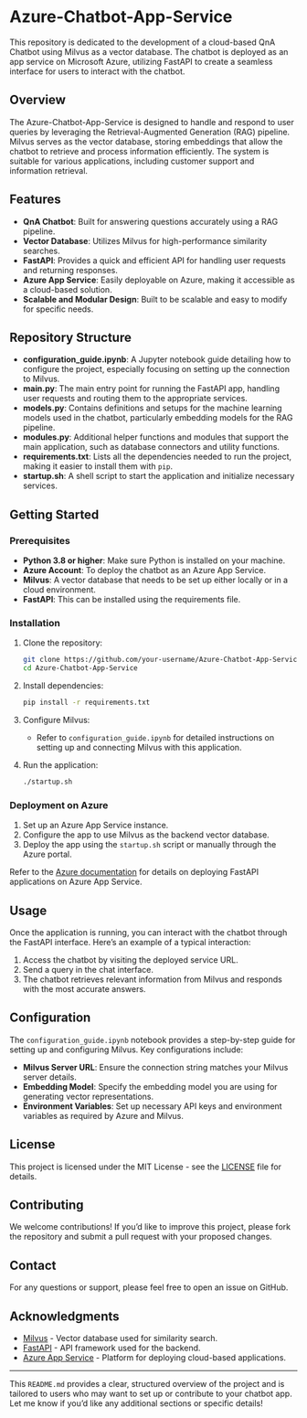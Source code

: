 # Azure-Chatbot-App-Service

This repository is dedicated to the development of a cloud-based QnA Chatbot using Milvus as a vector database. The chatbot is deployed as an app service on Microsoft Azure, utilizing FastAPI to create a seamless interface for users to interact with the chatbot.

## Overview

The Azure-Chatbot-App-Service is designed to handle and respond to user queries by leveraging the Retrieval-Augmented Generation (RAG) pipeline. Milvus serves as the vector database, storing embeddings that allow the chatbot to retrieve and process information efficiently. The system is suitable for various applications, including customer support and information retrieval.

## Features

- **QnA Chatbot**: Built for answering questions accurately using a RAG pipeline.
- **Vector Database**: Utilizes Milvus for high-performance similarity searches.
- **FastAPI**: Provides a quick and efficient API for handling user requests and returning responses.
- **Azure App Service**: Easily deployable on Azure, making it accessible as a cloud-based solution.
- **Scalable and Modular Design**: Built to be scalable and easy to modify for specific needs.

## Repository Structure

- **configuration_guide.ipynb**: A Jupyter notebook guide detailing how to configure the project, especially focusing on setting up the connection to Milvus.
- **main.py**: The main entry point for running the FastAPI app, handling user requests and routing them to the appropriate services.
- **models.py**: Contains definitions and setups for the machine learning models used in the chatbot, particularly embedding models for the RAG pipeline.
- **modules.py**: Additional helper functions and modules that support the main application, such as database connectors and utility functions.
- **requirements.txt**: Lists all the dependencies needed to run the project, making it easier to install them with `pip`.
- **startup.sh**: A shell script to start the application and initialize necessary services.

## Getting Started

### Prerequisites

- **Python 3.8 or higher**: Make sure Python is installed on your machine.
- **Azure Account**: To deploy the chatbot as an Azure App Service.
- **Milvus**: A vector database that needs to be set up either locally or in a cloud environment.
- **FastAPI**: This can be installed using the requirements file.

### Installation

1. Clone the repository:
   ```bash
   git clone https://github.com/your-username/Azure-Chatbot-App-Service.git
   cd Azure-Chatbot-App-Service
   ```

2. Install dependencies:
   ```bash
   pip install -r requirements.txt
   ```

3. Configure Milvus:
   - Refer to `configuration_guide.ipynb` for detailed instructions on setting up and connecting Milvus with this application.
   
4. Run the application:
   ```bash
   ./startup.sh
   ```

### Deployment on Azure

1. Set up an Azure App Service instance.
2. Configure the app to use Milvus as the backend vector database.
3. Deploy the app using the `startup.sh` script or manually through the Azure portal.

Refer to the [Azure documentation](https://docs.microsoft.com/azure/app-service/) for details on deploying FastAPI applications on Azure App Service.

## Usage

Once the application is running, you can interact with the chatbot through the FastAPI interface. Here’s an example of a typical interaction:

1. Access the chatbot by visiting the deployed service URL.
2. Send a query in the chat interface.
3. The chatbot retrieves relevant information from Milvus and responds with the most accurate answers.

## Configuration

The `configuration_guide.ipynb` notebook provides a step-by-step guide for setting up and configuring Milvus. Key configurations include:

- **Milvus Server URL**: Ensure the connection string matches your Milvus server details.
- **Embedding Model**: Specify the embedding model you are using for generating vector representations.
- **Environment Variables**: Set up necessary API keys and environment variables as required by Azure and Milvus.

## License

This project is licensed under the MIT License - see the [LICENSE](LICENSE) file for details.

## Contributing

We welcome contributions! If you’d like to improve this project, please fork the repository and submit a pull request with your proposed changes.

## Contact

For any questions or support, please feel free to open an issue on GitHub.

## Acknowledgments

- [Milvus](https://milvus.io/) - Vector database used for similarity search.
- [FastAPI](https://fastapi.tiangolo.com/) - API framework used for the backend.
- [Azure App Service](https://azure.microsoft.com/services/app-service/) - Platform for deploying cloud-based applications.

---

This `README.md` provides a clear, structured overview of the project and is tailored to users who may want to set up or contribute to your chatbot app. Let me know if you’d like any additional sections or specific details!
